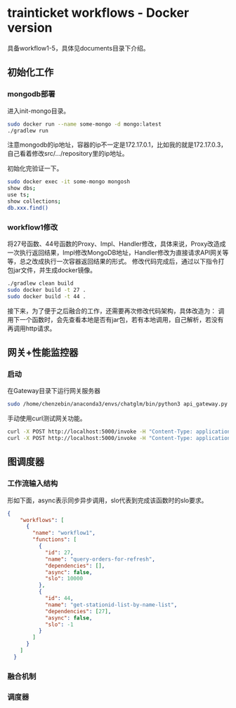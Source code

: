 # trainticket workflows - Docker version
具备workflow1-5，具体见documents目录下介绍。

## 初始化工作
### mongodb部署
进入init-mongo目录。
```bash
sudo docker run --name some-mongo -d mongo:latest
./gradlew run
```
注意mongodb的ip地址，容器的ip不一定是172.17.0.1，比如我的就是172.17.0.3，自己看着修改src/.../repository里的ip地址。

初始化完验证一下。
```bash
sudo docker exec -it some-mongo mongosh
show dbs;
use ts;
show collections;
db.xxx.find()
```

### workflow1修改
将27号函数、44号函数的Proxy、Impl、Handler修改，具体来说，Proxy改造成一次执行返回结果，Impl修改MongoDB地址，Handler修改为直接请求API网关等等，总之改成执行一次容器返回结果的形式。
修改代码完成后，通过以下指令打包jar文件，并生成docker镜像。
```bash
./gradlew clean build
sudo docker build -t 27 .
sudo docker build -t 44 .
```

接下来，为了便于之后融合的工作，还需要再次修改代码架构，具体改造为：
调用下一个函数时，会先查看本地是否有jar包，若有本地调用，自己解析，若没有再调用http请求。


## 网关+性能监控器
### 启动
在Gateway目录下运行网关服务器
```bash
sudo /home/chenzebin/anaconda3/envs/chatglm/bin/python3 api_gateway.py
```

手动使用curl测试网关功能。
```bash
curl -X POST http://localhost:5000/invoke -H "Content-Type: application/json" -d '{"container_name": "44", "jar_name": "get-stationid-list-by-name-list.jar", "data": ["nanjing", "shanghaihongqiao", "shanghai", "beijing", "shanghai", "beijing"]}'
curl -X POST http://localhost:5000/invoke -H "Content-Type: application/json" -d '{"container_name": "27", "jar_name": "query-orders-for-refresh.jar"}'
```

## 图调度器
### 工作流输入结构
形如下面，async表示同步异步调用，slo代表到完成该函数时的slo要求。
```json
{
    "workflows": [
      {
        "name": "workflow1",
        "functions": [
          {
            "id": 27,
            "name": "query-orders-for-refresh",
            "dependencies": [],
            "async": false,
            "slo": 10000
          },
          {
            "id": 44,
            "name": "get-stationid-list-by-name-list",
            "dependencies": [27],
            "async": false,
            "slo": -1
          }
        ]
      }
    ]
  }
```

### 融合机制

### 调度器
